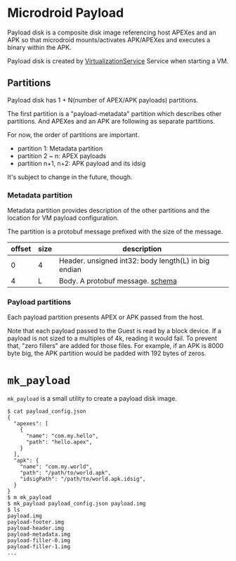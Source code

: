 # Microdroid Payload

Payload disk is a composite disk image referencing host APEXes and an APK so that microdroid
mounts/activates APK/APEXes and executes a binary within the APK.

Payload disk is created by [VirtualizationService](../../virtualizationservice) Service when
starting a VM.

## Partitions

Payload disk has 1 + N(number of APEX/APK payloads) partitions.

The first partition is a "payload-metadata" partition which describes other partitions.
And APEXes and an APK are following as separate partitions.

For now, the order of partitions are important.

* partition 1: Metadata partition
* partition 2 ~ n: APEX payloads
* partition n+1, n+2: APK payload and its idsig

It's subject to change in the future, though.

### Metadata partition

Metadata partition provides description of the other partitions and the location for VM payload
configuration.

The partition is a protobuf message prefixed with the size of the message.

| offset | size | description                                                    |
|--------|------|----------------------------------------------------------------|
| 0      | 4    | Header. unsigned int32: body length(L) in big endian           |
| 4      | L    | Body. A protobuf message. [schema](metadata.proto) |

### Payload partitions

Each payload partition presents APEX or APK passed from the host.

Note that each payload passed to the Guest is read by a block device. If a payload is not sized to a
multiples of 4k, reading it would fail. To prevent that, "zero fillers" are added for those files.
For example, if an APK is 8000 byte big, the APK partition would be padded with 192 bytes of zeros.

# `mk_payload`

`mk_payload` is a small utility to create a payload disk image.

```
$ cat payload_config.json
{
  "apexes": [
    {
      "name": "com.my.hello",
      "path": "hello.apex",
    }
  ],
  "apk": {
    "name": "com.my.world",
    "path": "/path/to/world.apk",
    "idsigPath": "/path/to/world.apk.idsig",
  }
}
$ m mk_payload
$ mk_payload payload_config.json payload.img
$ ls
payload.img
payload-footer.img
payload-header.img
payload-metadata.img
payload-filler-0.img
payload-filler-1.img
...
```
